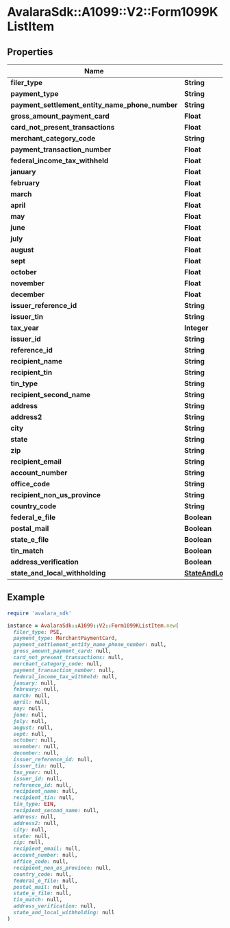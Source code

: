# AvalaraSdk::A1099::V2::Form1099KListItem

## Properties

| Name | Type | Description | Notes |
| ---- | ---- | ----------- | ----- |
| **filer_type** | **String** |  | [optional] |
| **payment_type** | **String** |  | [optional] |
| **payment_settlement_entity_name_phone_number** | **String** |  | [optional] |
| **gross_amount_payment_card** | **Float** |  | [optional] |
| **card_not_present_transactions** | **Float** |  | [optional] |
| **merchant_category_code** | **String** |  | [optional] |
| **payment_transaction_number** | **Float** |  | [optional] |
| **federal_income_tax_withheld** | **Float** |  | [optional] |
| **january** | **Float** |  | [optional] |
| **february** | **Float** |  | [optional] |
| **march** | **Float** |  | [optional] |
| **april** | **Float** |  | [optional] |
| **may** | **Float** |  | [optional] |
| **june** | **Float** |  | [optional] |
| **july** | **Float** |  | [optional] |
| **august** | **Float** |  | [optional] |
| **sept** | **Float** |  | [optional] |
| **october** | **Float** |  | [optional] |
| **november** | **Float** |  | [optional] |
| **december** | **Float** |  | [optional] |
| **issuer_reference_id** | **String** |  | [optional] |
| **issuer_tin** | **String** |  | [optional] |
| **tax_year** | **Integer** |  | [optional] |
| **issuer_id** | **String** |  | [optional] |
| **reference_id** | **String** |  | [optional] |
| **recipient_name** | **String** |  | [optional] |
| **recipient_tin** | **String** |  | [optional] |
| **tin_type** | **String** |  | [optional] |
| **recipient_second_name** | **String** |  | [optional] |
| **address** | **String** |  | [optional] |
| **address2** | **String** |  | [optional] |
| **city** | **String** |  | [optional] |
| **state** | **String** |  | [optional] |
| **zip** | **String** |  | [optional] |
| **recipient_email** | **String** |  | [optional] |
| **account_number** | **String** |  | [optional] |
| **office_code** | **String** |  | [optional] |
| **recipient_non_us_province** | **String** |  | [optional] |
| **country_code** | **String** |  | [optional] |
| **federal_e_file** | **Boolean** |  | [optional] |
| **postal_mail** | **Boolean** |  | [optional] |
| **state_e_file** | **Boolean** |  | [optional] |
| **tin_match** | **Boolean** |  | [optional] |
| **address_verification** | **Boolean** |  | [optional] |
| **state_and_local_withholding** | [**StateAndLocalWithholdingRequest**](StateAndLocalWithholdingRequest.md) |  | [optional] |

## Example

```ruby
require 'avalara_sdk'

instance = AvalaraSdk::A1099::V2::Form1099KListItem.new(
  filer_type: PSE,
  payment_type: MerchantPaymentCard,
  payment_settlement_entity_name_phone_number: null,
  gross_amount_payment_card: null,
  card_not_present_transactions: null,
  merchant_category_code: null,
  payment_transaction_number: null,
  federal_income_tax_withheld: null,
  january: null,
  february: null,
  march: null,
  april: null,
  may: null,
  june: null,
  july: null,
  august: null,
  sept: null,
  october: null,
  november: null,
  december: null,
  issuer_reference_id: null,
  issuer_tin: null,
  tax_year: null,
  issuer_id: null,
  reference_id: null,
  recipient_name: null,
  recipient_tin: null,
  tin_type: EIN,
  recipient_second_name: null,
  address: null,
  address2: null,
  city: null,
  state: null,
  zip: null,
  recipient_email: null,
  account_number: null,
  office_code: null,
  recipient_non_us_province: null,
  country_code: null,
  federal_e_file: null,
  postal_mail: null,
  state_e_file: null,
  tin_match: null,
  address_verification: null,
  state_and_local_withholding: null
)
```

